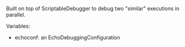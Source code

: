 Built on top of ScriptableDebugger to debug two "similar" executions in parallel.

Variables:
- echoconf: an EchoDebuggingConfiguration